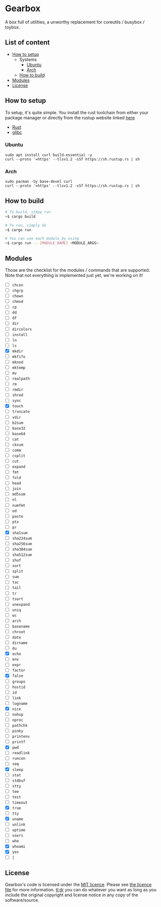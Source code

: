 # Gearbox
A box full of utilities, a unworthy replacement for coreutils / busybox / toybox.

## List of content
* [How to setup](#how-to-setup)
    * Systems
        * [Ubuntu](#ubuntu)
        * [Arch](#arch)
    * [How to build](#how-to-build)
* [Modules](#modules)
* [License](#license)

## How to setup

To setup, it's quite simple. You install the rust toolchain from either your package manager or directly from the rustup website linked [here](https://www.rust-lang.org/learn/get-started)

* [Rust](https://www.rust-lang.org/learn/get-started)
* [glibc](https://www.gnu.org/software/libc/)

### Ubuntu
```
sudo apt install curl build-essential -y
curl --proto '=https' --tlsv1.2 -sSf https://sh.rustup.rs | sh
```

### Arch
```
sudo pacman -Sy base-devel curl
curl --proto '=https' --tlsv1.2 -sSf https://sh.rustup.rs | sh
```

## How to build

```sh
# To build, simpy run
~$ cargo build

# To run, simply do
~$ cargo run

# You can use each module by using
~$ cargo run -- [MODULE_NAME] <MODULE_ARGS>
```

## Modules
Those are the checklist for the modules / commands that are supported.
Note that not everything is implemented just yet, we're working on it!

- [ ] `chcon`
- [ ] `chgrp`
- [ ] `chown`
- [ ] `chmod`
- [ ] `cp`
- [ ] `dd`
- [ ] `df`
- [ ] `dir`
- [ ] `dircolors`
- [ ] `install`
- [ ] `ln`
- [ ] `ls`
- [x] `mkdir`
- [ ] `mkfifo`
- [ ] `mknod`
- [ ] `mktemp`
- [ ] `mv`
- [ ] `realpath`
- [ ] `rm`
- [ ] `rmdir`
- [ ] `shred`
- [ ] `sync`
- [x] `touch`
- [ ] `truncate`
- [ ] `vdir`
- [ ] `b2sum`
- [ ] `base32`
- [ ] `base64`
- [ ] `cat`
- [ ] `cksum`
- [ ] `comm`
- [ ] `csplit`
- [ ] `cut`
- [ ] `expand`
- [ ] `fmt`
- [ ] `fold`
- [ ] `head`
- [ ] `join`
- [ ] `md5sum`
- [ ] `nl`
- [ ] `numfmt`
- [ ] `od`
- [ ] `paste`
- [ ] `ptx`
- [ ] `pr`
- [x] `sha1sum`
- [ ] `sha224sum`
- [ ] `sha256sum`
- [ ] `sha384sum`
- [ ] `sha512sum`
- [ ] `shuf`
- [ ] `sort`
- [ ] `split`
- [ ] `sum`
- [ ] `tac`
- [ ] `tail`
- [ ] `tr`
- [ ] `tsort`
- [ ] `unexpand`
- [ ] `uniq`
- [ ] `wc`
- [ ] `arch`
- [ ] `basename`
- [ ] `chroot`
- [ ] `date`
- [ ] `dirname`
- [ ] `du`
- [x] `echo`
- [ ] `env`
- [ ] `expr`
- [ ] `factor`
- [x] `false`
- [ ] `groups`
- [ ] `hostid`
- [ ] `id`
- [ ] `link`
- [ ] `logname`
- [x] `nice`
- [ ] `nohup`
- [ ] `nproc`
- [ ] `pathchk`
- [ ] `pinky`
- [ ] `printenv`
- [ ] `printf`
- [x] `pwd`
- [ ] `readlink`
- [ ] `runcon`
- [ ] `seq`
- [x] `sleep`
- [ ] `stat`
- [ ] `stdbuf`
- [ ] `stty`
- [ ] `tee`
- [ ] `test`
- [ ] `timeout`
- [x] `true`
- [ ] `tty`
- [x] `uname`
- [ ] `unlink`
- [ ] `uptime`
- [ ] `users`
- [ ] `who`
- [x] `whoami`
- [x] `yes`
- [ ] `[`

## License

Gearbox's code is licensed under the [MIT licence](https://opensource.org/licenses/MIT). Please see [the licence file](./LICENSE) for more information. [tl;dr](https://tldrlegal.com/license/mit-license) you can do whatever you want as long as you include the original copyright and license notice in any copy of the software/source.
